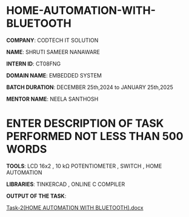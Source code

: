 # HOME-AUTOMATION-WITH-BLUETOOTH

**COMPANY**: CODTECH IT SOLUTION 

**NAME**: SHRUTI SAMEER NANAWARE

**INTERN ID**: CT08FNG

**DOMAIN NAME**: EMBEDDED SYSTEM

**BATCH DURATION**: DECEMBER 25th,2024 to JANUARY 25th,2025

**MENTOR NAME**: NEELA SANTHOSH

# ENTER DESCRIPTION OF TASK PERFORMED NOT LESS THAN 500 WORDS

**TOOLS**: LCD 16x2 , 10 kΩ POTENTIOMETER , SWITCH , HOME AUTOMATION

**LIBRARIES**: TINKERCAD , ONLINE C COMPILER

**OUTPUT OF THE TASK**:

[Task-2(HOME AUTOMATION WITH BLUETOOTH).docx](https://github.com/user-attachments/files/18300165/Task-2.HOME.AUTOMATION.WITH.BLUETOOTH.docx)
